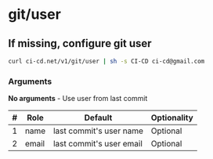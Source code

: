 # git/user

## If missing, configure git user

<!--email_off-->
```sh
curl ci-cd.net/v1/git/user | sh -s CI-CD ci-cd@gmail.com
```
<!--/email_off-->

### Arguments
**No arguments** - Use user from last commit

| # | Role | Default | Optionality
| --- | --- | --- | ---
| 1 | name | last commit's user name | Optional
| 2 | email | last commit's user email | Optional

